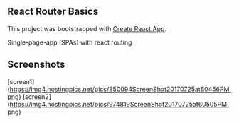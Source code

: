 ## React Router Basics
This project was bootstrapped with [Create React App](https://github.com/facebookincubator/create-react-app).

Single-page-app (SPAs) with react routing

## Screenshots

[screen1] (https://img4.hostingpics.net/pics/350094ScreenShot20170725at60456PM.png)
[screen2] (https://img4.hostingpics.net/pics/974819ScreenShot20170725at60505PM.png)
